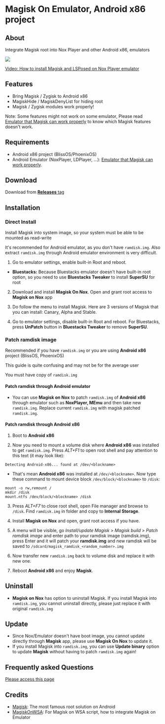 # Magisk On Emulator, Android x86 project

## About
Integrate Magisk root into Nox Player and other Android x86, emulators

<img src="https://github.com/HuskyDG/MagiskOnNox/raw/main/Screenshot%20(3).png" />

[Video: How to install Magisk and LSPosed on Nox Player emulator]( https://youtu.be/ZtZQPfZjFuU)

## Features

- Bring Magisk / Zygisk to Android x86
- MagiskHide / MagiskDenyList for hiding root
- Magisk / Zygisk modules work properly!

Note: Some features might not work on some emulator, Please read [Emulator that Magisk can work properly](https://github.com/HuskyDG/MagiskOnNox/wiki/Emulator-that-Magisk-can-work-properly) to know which Magisk features doesn't work.

## Requirements
- Android x86 project (BlissOS/PhoenixOS)
- Android Emulator (NoxPlayer, LDPlayer, ...): [Emulator that Magisk can work properly](https://github.com/HuskyDG/MagiskOnNox/wiki/Emulator-that-Magisk-can-work-properly).


## Download
Download from [**Releases** tag](https://github.com/HuskyDG/MagiskOnNox/releases/) 


## Installation

### Direct Install

Install Magisk into system image, so your system must be able to be mounted as read-write

It's recommended for Android emulator, as you don't have `ramdisk.img`. Also extract `ramdisk.img` through Android emulator environment is very difficult.


1. Go to emulator settings, enable built-in Root and reboot.
-    **Bluestacks:**
    Because Bluestacks emulator doesn't have built-in root option, so you need to use **Bluestacks Tweaker** to install **SuperSU** for root


2. Download and install **Magisk On Nox**. Open and grant root access to **Magisk on Nox** app
3. Do follow the menu to install Magisk. Here are 3 versions of Magisk that you can install: Canary, Alpha and Stable.

4. Go to emulator settings, disable built-in Root and reboot. For Bluestacks, press **UnPatch** button in **Bluestacks Tweaker** to remove **SuperSU**.


### Patch ramdisk image

Recommended if you have `ramdisk.img` or you are using **Android x86** project (BlissOS, PhoenixOS)

This guide is quite confusing and may not be for the average user

You must have copy of `ramdisk.img`

#### Patch ramdisk through Android emulator

- You can use **Magisk on Nox** to patch `ramdisk.img` of **Android x86** through emulator such as **NoxPlayer, MEmu** and then take new `ramdisk.img`. Replace current `ramdisk.img` with magisk patched `ramdisk.img`.

#### Patch ramdisk through Android x86


1. Boot to **Android x86**

2. Now you need to mount a volume disk where **Android x86** was installed to get `ramdisk.img`. Press *ALT+F1* to open root shell and pay attention to this text (it may look like):
```
Detecting Android-x86... found at /dev/<blockname>
```
 -  That's mean **Android x86** was installed at `/dev/<blockname>`. Now type these command to mount device block `/dev/block/<blockname>` to `/disk`:
```
mount -o rw,remount /
mkdir /disk
mount.ntfs /dev/block/<blockname> /disk
```
3. Press *ALT+F7* to close root shell, open File manager and browse to `/disk`. Find `ramdisk.img` in folder and copy to **Internal Storage**.

4. Install **Magisk on Nox** and open, grant root access if you have.

5. A menu will be visible, go *Install/update Magisk* > *Magisk build* > *Patch ramdisk image* and enter path to your ramdisk image (ramdisk.img), press Enter and it will patch your **ramdisk.img** and new ramdisk will be saved to `/sdcard/magisk_ramdisk_<random_number>.img`

6. Now transfer new `ramdisk.img` back to volume disk and replace it with new one.

7. Reboot **Android x86** and enjoy **Magisk**.

## Uninstall

- **Magisk on Nox** has option to uninstall Magisk. If you install Magisk into `ramdisk.img`, you cannot uninstall directly, please just replace it with original `ramdisk.img`

## Update

- Since Nox/Emulator doesn't have boot image, you cannot update directly through **Magisk** app, please use **Magisk On Nox** to update it.
- If you install Magisk into `ramdisk.img`, you can use **Update binary** option to update **Magisk** without having to patch `ramdisk.img` again!


## Frequently asked Questions

[Please access this page](https://github.com/HuskyDG/MagiskOnNox/wiki)


## Credits
- [Magisk](https://github.com/topjohnwu/Magisk): The most famous root solution on Android
- [MagiskOnWSA](https://github.com/LSPosed/MagiskOnWSA): For Magisk on WSA script, how to integrate Magisk on Emulator
